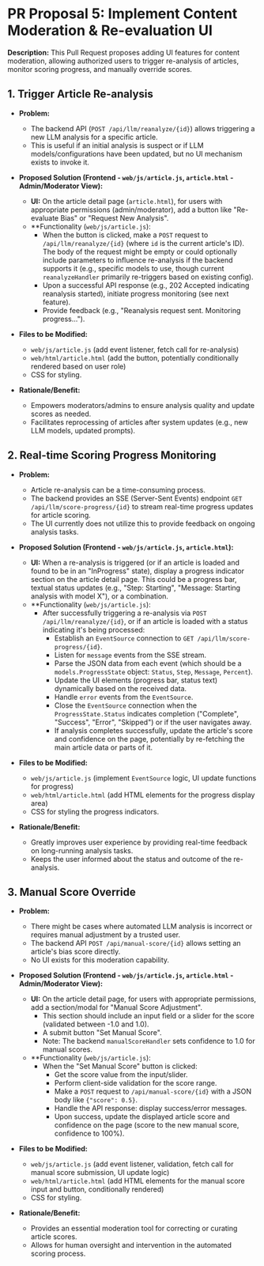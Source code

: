 # PR Proposal 5: Implement Content Moderation & Re-evaluation UI

**Description:** This Pull Request proposes adding UI features for content moderation, allowing authorized users to trigger re-analysis of articles, monitor scoring progress, and manually override scores.

## 1. Trigger Article Re-analysis

*   **Problem:**
    *   The backend API (`POST /api/llm/reanalyze/{id}`) allows triggering a new LLM analysis for a specific article.
    *   This is useful if an initial analysis is suspect or if LLM models/configurations have been updated, but no UI mechanism exists to invoke it.

*   **Proposed Solution (Frontend - `web/js/article.js`, `article.html` - Admin/Moderator View):**
    *   **UI:** On the article detail page (`article.html`), for users with appropriate permissions (admin/moderator), add a button like "Re-evaluate Bias" or "Request New Analysis".
    *   **Functionality (`web/js/article.js`):
        *   When the button is clicked, make a `POST` request to `/api/llm/reanalyze/{id}` (where `id` is the current article's ID). The body of the request might be empty or could optionally include parameters to influence re-analysis if the backend supports it (e.g., specific models to use, though current `reanalyzeHandler` primarily re-triggers based on existing config).
        *   Upon a successful API response (e.g., 202 Accepted indicating reanalysis started), initiate progress monitoring (see next feature).
        *   Provide feedback (e.g., "Reanalysis request sent. Monitoring progress...").

*   **Files to be Modified:**
    *   `web/js/article.js` (add event listener, fetch call for re-analysis)
    *   `web/html/article.html` (add the button, potentially conditionally rendered based on user role)
    *   CSS for styling.

*   **Rationale/Benefit:**
    *   Empowers moderators/admins to ensure analysis quality and update scores as needed.
    *   Facilitates reprocessing of articles after system updates (e.g., new LLM models, updated prompts).

## 2. Real-time Scoring Progress Monitoring

*   **Problem:**
    *   Article re-analysis can be a time-consuming process.
    *   The backend provides an SSE (Server-Sent Events) endpoint `GET /api/llm/score-progress/{id}` to stream real-time progress updates for article scoring.
    *   The UI currently does not utilize this to provide feedback on ongoing analysis tasks.

*   **Proposed Solution (Frontend - `web/js/article.js`, `article.html`):**
    *   **UI:** When a re-analysis is triggered (or if an article is loaded and found to be in an "InProgress" state), display a progress indicator section on the article detail page. This could be a progress bar, textual status updates (e.g., "Step: Starting", "Message: Starting analysis with model X"), or a combination.
    *   **Functionality (`web/js/article.js`):
        *   After successfully triggering a re-analysis via `POST /api/llm/reanalyze/{id}`, or if an article is loaded with a status indicating it's being processed:
            *   Establish an `EventSource` connection to `GET /api/llm/score-progress/{id}`.
            *   Listen for `message` events from the SSE stream.
            *   Parse the JSON data from each event (which should be a `models.ProgressState` object: `Status`, `Step`, `Message`, `Percent`).
            *   Update the UI elements (progress bar, status text) dynamically based on the received data.
            *   Handle `error` events from the `EventSource`.
            *   Close the `EventSource` connection when the `ProgressState.Status` indicates completion ("Complete", "Success", "Error", "Skipped") or if the user navigates away.
            *   If analysis completes successfully, update the article's score and confidence on the page, potentially by re-fetching the main article data or parts of it.

*   **Files to be Modified:**
    *   `web/js/article.js` (implement `EventSource` logic, UI update functions for progress)
    *   `web/html/article.html` (add HTML elements for the progress display area)
    *   CSS for styling the progress indicators.

*   **Rationale/Benefit:**
    *   Greatly improves user experience by providing real-time feedback on long-running analysis tasks.
    *   Keeps the user informed about the status and outcome of the re-analysis.

## 3. Manual Score Override

*   **Problem:**
    *   There might be cases where automated LLM analysis is incorrect or requires manual adjustment by a trusted user.
    *   The backend API `POST /api/manual-score/{id}` allows setting an article's bias score directly.
    *   No UI exists for this moderation capability.

*   **Proposed Solution (Frontend - `web/js/article.js`, `article.html` - Admin/Moderator View):**
    *   **UI:** On the article detail page, for users with appropriate permissions, add a section/modal for "Manual Score Adjustment".
        *   This section should include an input field or a slider for the score (validated between -1.0 and 1.0).
        *   A submit button "Set Manual Score".
        *   Note: The backend `manualScoreHandler` sets confidence to 1.0 for manual scores.
    *   **Functionality (`web/js/article.js`):
        *   When the "Set Manual Score" button is clicked:
            *   Get the score value from the input/slider.
            *   Perform client-side validation for the score range.
            *   Make a `POST` request to `/api/manual-score/{id}` with a JSON body like `{"score": 0.5}`.
            *   Handle the API response: display success/error messages.
            *   Upon success, update the displayed article score and confidence on the page (score to the new manual score, confidence to 100%).

*   **Files to be Modified:**
    *   `web/js/article.js` (add event listener, validation, fetch call for manual score submission, UI update logic)
    *   `web/html/article.html` (add HTML elements for the manual score input and button, conditionally rendered)
    *   CSS for styling.

*   **Rationale/Benefit:**
    *   Provides an essential moderation tool for correcting or curating article scores.
    *   Allows for human oversight and intervention in the automated scoring process.
